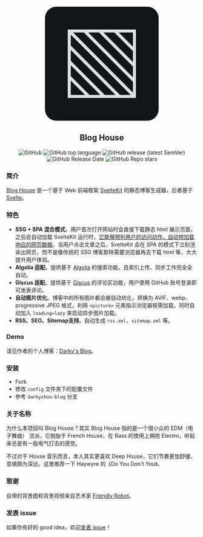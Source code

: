 <p align="center">
  <img width="300" src="https://github.com/blog-house/blog-house/raw/master/logo.png" alt="Blog house logo">
</p>
<h2 align="center">Blog House</h2>
<p align="center">
  <img alt="GitHub" src="https://img.shields.io/github/license/blog-house/blog-house">
  <img alt="GitHub top language" src="https://img.shields.io/github/languages/top/blog-house/blog-house">
  <img alt="GitHub release (latest SemVer)" src="https://img.shields.io/github/v/release/blog-house/blog-house">
  <img alt="GitHub Release Date" src="https://img.shields.io/github/release-date/blog-house/blog-house">
  <img alt="GitHub Repo stars" src="https://img.shields.io/github/stars/blog-house/blog-house?style=social">
</p>

### 简介

[Blog House](https://github.com/blog-house/blog-house) 是一个基于 Web 前端框架 [SvelteKit](https://kit.svelte.dev/) 的静态博客生成器，后者基于 [Svelte](https://svelte.dev/)。

### 特色

- **SSG + SPA 混合模式**。用户首次打开网站时会直接下载静态 html 展示页面，之后会自动加载 SvelteKit 运行时，[它能够预判用户的访问动作，自动预加载响应的网页数据](https://kit.svelte.dev/docs#anchor-options-sveltekit-prefetch)。当用户点击文章之后，SvelteKit 会在 SPA 的模式下立刻渲染出网页，而不是像传统的 SSG 博客那样需要浏览器再去下载 html 等，大大提升用户体验。
- **Algolia 适配**。提供基于 [Algolia](https://algolia.com) 的搜索功能，且索引上传、同步工作完全全自动。
- **Giscus 适配**。提供基于 [Giscus](https://giscus.app) 的评论区功能，用户使用 GitHub 账号登录即可发表评论。
- **自动图片优化**。博客中的所有图片都会被自动优化，转换为 AVIF、webp、progressive JPEG 格式，利用 `<picture>` 元素指示浏览器按需加载。同时自动加入 `loading=lazy` 来启动异步图片加载。
- **RSS、SEO、Sitemap支持**。自动生成 `rss.xml`、`sitemap.xml` 等。

### Demo

请见作者的个人博客：[Darky's Blog](https://darkyzhou.net)。

### 安装

- Fork
- 修改 `config` 文件夹下的配置文件
- 参考 `darkyzhou-blog` 分支

### 关于名称

为什么本项目叫 Blog House？其实 Blog House 指的是一个很小众的 EDM（电子舞曲） 流派，它脱胎于 French House，在 Bass 的使用上拥抱 Electro，听起来总是有一股电气打击的感觉。

不过对于 House 音乐而言，本人其实更喜欢 Deep House，它们节奏更加舒缓、意境颇为深远。这里推荐一下 Haywyre 的《Do You Don't You》。

### 致谢

自带的背景图和背景视频来自艺术家 [Friendly Robot](https://www.artstation.com/friendlyrobot)。

### 发表 issue

如果你有好的 good idea，欢迎[发表 issue](https://github.com/blog-house/blog-house/issues/new)！
